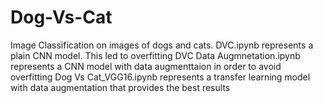 # Dog-Vs-Cat
Image Classification on images of dogs and cats.
DVC.ipynb represents a plain CNN model. This led to overfitting
DVC Data Augmnetation.ipynb represents a CNN model with data augmenttaion in order to avoid overfitting
Dog Vs Cat_VGG16.ipynb represents a transfer learning model with data augmentation that provides the best results
